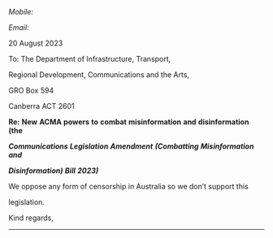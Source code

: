 _Mobile:_

_Email:_

20 August 2023

To: The Department of Infrastructure, Transport,

Regional Development, Communications and the Arts,

GRO Box 594

Canberra ACT 2601

**Re:** **New** **ACMA** **powers** **to** **combat** **misinformation** **and** **disinformation** **(the**

**_Communications_** **_Legislation_** **_Amendment_** **_(Combatting_** **_Misinformation_** **_and_**

**_Disinformation)_** **_Bill_** **_2023)_**

We oppose any form of censorship in Australia so we don’t support this

legislation.

Kind regards,


-----


